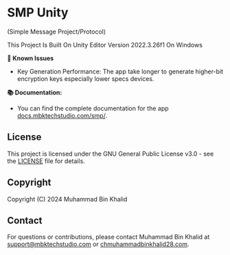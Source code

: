 # SMP Unity
 (Simple Message Project/Protocol) 

This Project Is Built On Unity Editor Version 2022.3.26f1 On Windows

**📌 Known Issues**

- Key Generation Performance: The app take longer to generate higher-bit encryption keys especially lower specs devices.
 
**📚 Documentation:**

 - You can find the complete documentation for the app [docs.mbktechstudio.com/smp/](https://docs.mbktechstudio.com/smp/).

## License

This project is licensed under the GNU General Public License v3.0 - see the [LICENSE](LICENSE) file for details.

## Copyright

Copyright (C) 2024 Muhammad Bin Khalid

## Contact

For questions or contributions, please contact Muhammad Bin Khalid at [support@mbktechstudio.com](mailto:support@mbktechstudio.com) or [chmuhammadbinkhalid28.com](mailto:chmuhammadbinkhalid28.com).
